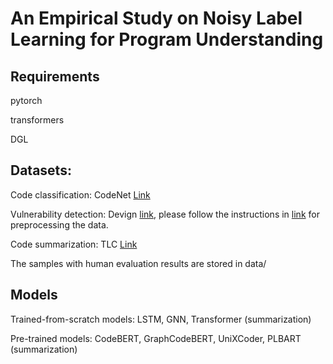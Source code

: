# An Empirical Study on Noisy Label Learning for Program Understanding

## Requirements

pytorch

transformers

DGL

## Datasets:

Code classification: CodeNet   [Link](https://developer.ibm.com/data/project-codenet/)

Vulnerability detection: Devign   [link](https://drive.google.com/file/d/1x6hoF7G-tSYxg8AFybggypLZgMGDNHfF/view?usp=sharing), please follow the instructions in [link](https://github.com/microsoft/CodeXGLUE/tree/main/Code-Code/Defect-detection) for preprocessing the data.

Code summarization: TLC   [Link](https://drive.google.com/file/d/1m4uZi0hoInYxkgrSlF23EjVasSgaXOXy/view)

The samples with human evaluation results are stored in data/


## Models

Trained-from-scratch models: LSTM, GNN, Transformer (summarization)

Pre-trained models: CodeBERT, GraphCodeBERT, UniXCoder, PLBART (summarization)



